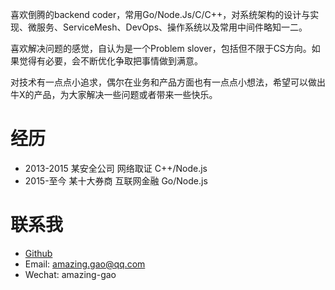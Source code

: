 喜欢倒腾的backend coder，常用Go/Node.Js/C/C++，对系统架构的设计与实现、微服务、ServiceMesh、DevOps、操作系统以及常用中间件略知一二。

喜欢解决问题的感觉，自认为是一个Problem slover，包括但不限于CS方向。如果觉得有必要，会不断优化争取把事情做到满意。

对技术有一点点小追求，偶尔在业务和产品方面也有一点点小想法，希望可以做出牛X的产品，为大家解决一些问题或者带来一些快乐。


# 经历
* 2013-2015 某安全公司 网络取证 C++/Node.js
* 2015-至今 某十大券商 互联网金融 Go/Node.js

# 联系我
* [Github](https://github.com/amazing-gao)
* Email: amazing.gao@qq.com
* Wechat: amazing-gao